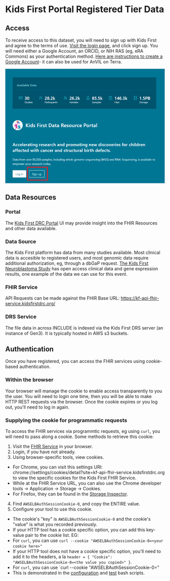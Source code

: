# Kids First Portal Registered Tier Data

## Access
To receive access to this dataset, you will need to sign up with Kids First and agree to the terms of use. [Visit the login page](https://portal.kidsfirstdrc.org/login), and click sign up. You will need either a Google Account, an ORCID, or NIH RAS (eg, eRA Commons) as your authentication method. [Here are instructions to create a Google Account](https://support.google.com/accounts/answer/27441?hl=en)- it can also be used for AnVIL on Terra.

 ![Kids First login page with sign up highlighted](img/kids_first_sign_up.png)

## Data Resources

### Portal
The [Kids First DRC Portal](https://portal.kidsfirstdrc.org/) UI may provide insight into the FHIR Resources and other data available.

### Data Source
The Kids First platform has data from many studies available. Most clinical data is accesible to registered users, and most genomic data require additional authorization, eg, through a dbGaP request. [The Kids First Neuroblastoma Study](https://www.ncbi.nlm.nih.gov/projects/gap/cgi-bin/study.cgi?study_id=phs001436.v1.p1) has open access clinical data and gene expression results, one example of the data we can use for this event.

### FHIR Service
API Requests can be made against the FHIR Base URL: https://kf-api-fhir-service.kidsfirstdrc.org/ 

### DRS Service
The file data in across INCLUDE is indexed via the Kids First DRS server (an instance of Gen3). It is typically hosted in AWS s3 buckets.

## Authentication
Once you have registered, you can access the FHIR services using cookie-based authentication.

### Within the browser
Your browser will manage the cookie to enable access transparently to you the user. You will need to login one time, then you will be able to make HTTP REST requests via the browser. Once the cookie expires or you log out, you'll need to log in again.

### Supplying the cookie for programmatic requests
To access the FHIR services via programmtic requests, eg using `curl`, you will need to pass along a cookie. Some methods to retrieve this cookie:
1. Visit the [FHIR Service](https://kf-api-fhir-service.kidsfirstdrc.org/) in your browser.
2. Login, if you have not already.
3. Using browser-specific tools, view cookies. 
- For Chrome, you can visit this settings URI: chrome://settings/cookies/detail?site=kf-api-fhir-service.kidsfirstdrc.org to view the specific cookies for the Kids First FHIR Service.
- While at the FHIR Service URL, you can also use the Chrome developer tools -> Application -> Storage -> Cookies.
- For Firefox, they can be found in the [Storage Inspector](https://firefox-source-docs.mozilla.org/devtools-user/storage_inspector/index.html).
4. Find `AWSELBAuthSessionCookie-0`, and copy the ENTIRE value. 
5. Configure your tool to use this cookie.
- The cookie's "key" is `AWSELBAuthSessionCookie-0` and the cookie's "value" is what you recorded previously.
- If your HTTP tool has a cookie specific option, you can add this key-value pair to the cookie list. EG:
- For `curl`, you can use `curl --cookie "AWSELBAuthSessionCookie-0=<your cookie here>"`
- If your HTTP tool does not have a cookie specific option, you'll need to add it to the headers, a la `header = { "Cookie": "AWSELBAuthSessionCookie-0=<the value you copied>" }`.
- For `curl`, you can use `curl --cookie "AWSELBAuthSessionCookie-0=<your cookie here>"
- This is demonstrated in the [configuration](config/kidsfirst.sh) and [test](tests/kidsfirst_test.sh) bash scripts.
